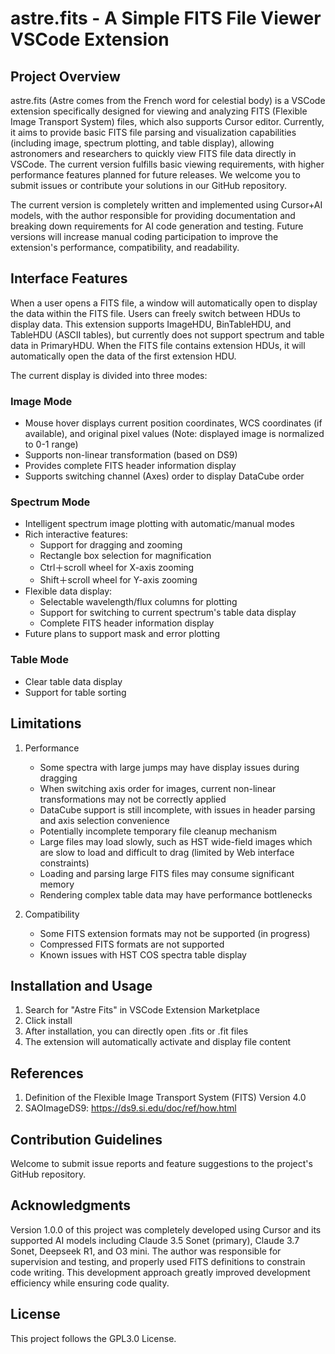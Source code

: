 # astre.fits - A Simple FITS File Viewer VSCode Extension

## Project Overview

astre.fits (Astre comes from the French word for celestial body) is a VSCode extension specifically designed for viewing and analyzing FITS (Flexible Image Transport System) files, which also supports Cursor editor. Currently, it aims to provide basic FITS file parsing and visualization capabilities (including image, spectrum plotting, and table display), allowing astronomers and researchers to quickly view FITS file data directly in VSCode. The current version fulfills basic viewing requirements, with higher performance features planned for future releases. We welcome you to submit issues or contribute your solutions in our GitHub repository.

The current version is completely written and implemented using Cursor+AI models, with the author responsible for providing documentation and breaking down requirements for AI code generation and testing. Future versions will increase manual coding participation to improve the extension's performance, compatibility, and readability.

## Interface Features

When a user opens a FITS file, a window will automatically open to display the data within the FITS file. Users can freely switch between HDUs to display data. This extension supports ImageHDU, BinTableHDU, and TableHDU (ASCII tables), but currently does not support spectrum and table data in PrimaryHDU. When the FITS file contains extension HDUs, it will automatically open the data of the first extension HDU.

The current display is divided into three modes:

### Image Mode
- Mouse hover displays current position coordinates, WCS coordinates (if available), and original pixel values (Note: displayed image is normalized to 0-1 range)
- Supports non-linear transformation (based on DS9)
- Provides complete FITS header information display
- Supports switching channel (Axes) order to display DataCube order

### Spectrum Mode
- Intelligent spectrum image plotting with automatic/manual modes
- Rich interactive features:
  - Support for dragging and zooming
  - Rectangle box selection for magnification
  - Ctrl＋scroll wheel for X-axis zooming
  - Shift＋scroll wheel for Y-axis zooming
- Flexible data display:
  - Selectable wavelength/flux columns for plotting
  - Support for switching to current spectrum's table data display
  - Complete FITS header information display
- Future plans to support mask and error plotting

### Table Mode
- Clear table data display
- Support for table sorting

## Limitations

1. Performance
   - Some spectra with large jumps may have display issues during dragging
   - When switching axis order for images, current non-linear transformations may not be correctly applied
   - DataCube support is still incomplete, with issues in header parsing and axis selection convenience
   - Potentially incomplete temporary file cleanup mechanism
   - Large files may load slowly, such as HST wide-field images which are slow to load and difficult to drag (limited by Web interface constraints)
   - Loading and parsing large FITS files may consume significant memory
   - Rendering complex table data may have performance bottlenecks

2. Compatibility
   - Some FITS extension formats may not be supported (in progress)
   - Compressed FITS formats are not supported
   - Known issues with HST COS spectra table display

## Installation and Usage

1. Search for "Astre Fits" in VSCode Extension Marketplace
2. Click install
3. After installation, you can directly open .fits or .fit files
4. The extension will automatically activate and display file content

## References

1. Definition of the Flexible Image Transport System (FITS) Version 4.0
2. SAOImageDS9: https://ds9.si.edu/doc/ref/how.html

## Contribution Guidelines

Welcome to submit issue reports and feature suggestions to the project's GitHub repository.

## Acknowledgments

Version 1.0.0 of this project was completely developed using Cursor and its supported AI models including Claude 3.5 Sonet (primary), Claude 3.7 Sonet, Deepseek R1, and O3 mini. The author was responsible for supervision and testing, and properly used FITS definitions to constrain code writing. This development approach greatly improved development efficiency while ensuring code quality.

## License

This project follows the GPL3.0 License.